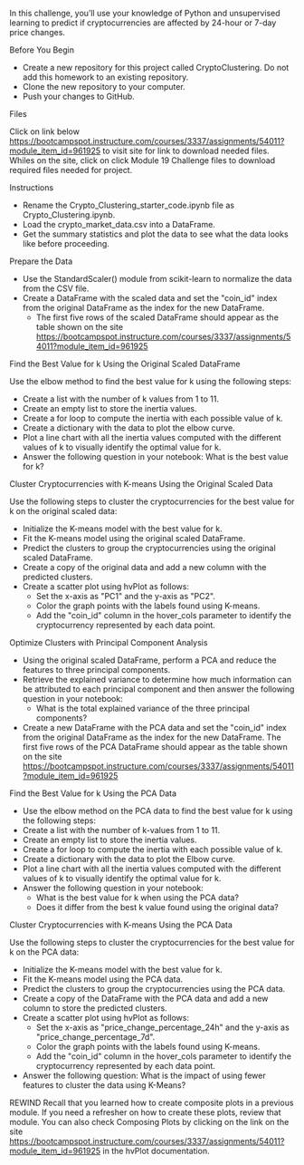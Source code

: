 In this challenge, you’ll use your knowledge of Python and unsupervised learning to predict if cryptocurrencies are affected by 24-hour or 7-day price changes.

Before You Begin

* Create a new repository for this project called CryptoClustering. Do not add this homework to an existing repository.
* Clone the new repository to your computer.
* Push your changes to GitHub.

Files

Click on link below https://bootcampspot.instructure.com/courses/3337/assignments/54011?module_item_id=961925
 to visit site for link to download needed files. Whiles on the site, click on click Module 19 Challenge files to download required files needed for project.

Instructions

* Rename the Crypto_Clustering_starter_code.ipynb file as Crypto_Clustering.ipynb.
* Load the crypto_market_data.csv into a DataFrame.
* Get the summary statistics and plot the data to see what the data looks like before proceeding.

Prepare the Data

* Use the StandardScaler() module from scikit-learn to normalize the data from the CSV file.
* Create a DataFrame with the scaled data and set the "coin_id" index from the original DataFrame as the index for the new DataFrame.
    * The first five rows of the scaled DataFrame should appear as the table shown on the site https://bootcampspot.instructure.com/courses/3337/assignments/54011?module_item_id=961925



Find the Best Value for k Using the Original Scaled DataFrame

Use the elbow method to find the best value for k using the following steps:
* Create a list with the number of k values from 1 to 11.
* Create an empty list to store the inertia values.
* Create a for loop to compute the inertia with each possible value of k.
* Create a dictionary with the data to plot the elbow curve.
* Plot a line chart with all the inertia values computed with the different values of k to visually identify the optimal value for k.
* Answer the following question in your notebook: What is the best value for k?

Cluster Cryptocurrencies with K-means Using the Original Scaled Data

Use the following steps to cluster the cryptocurrencies for the best value for k on the original scaled data:

* Initialize the K-means model with the best value for k.
* Fit the K-means model using the original scaled DataFrame.
* Predict the clusters to group the cryptocurrencies using the original scaled DataFrame.
* Create a copy of the original data and add a new column with the predicted clusters.
* Create a scatter plot using hvPlot as follows:
    * Set the x-axis as "PC1" and the y-axis as "PC2".
    * Color the graph points with the labels found using K-means.
    * Add the "coin_id" column in the hover_cols parameter to identify the cryptocurrency represented by each data point.
    
Optimize Clusters with Principal Component Analysis

* Using the original scaled DataFrame, perform a PCA and reduce the features to three principal components.
* Retrieve the explained variance to determine how much information can be attributed to each principal component and then answer the following question in your notebook:
    * What is the total explained variance of the three principal components?
* Create a new DataFrame with the PCA data and set the "coin_id" index from the original DataFrame as the index for the new DataFrame.
The first five rows of the PCA DataFrame should appear as the table shown on the site https://bootcampspot.instructure.com/courses/3337/assignments/54011?module_item_id=961925

Find the Best Value for k Using the PCA Data

* Use the elbow method on the PCA data to find the best value for k using the following steps:
* Create a list with the number of k-values from 1 to 11.
* Create an empty list to store the inertia values.
* Create a for loop to compute the inertia with each possible value of k.
* Create a dictionary with the data to plot the Elbow curve.
* Plot a line chart with all the inertia values computed with the different values of k to visually identify the optimal value for k.
* Answer the following question in your notebook:
    * What is the best value for k when using the PCA data?
    * Does it differ from the best k value found using the original data?

Cluster Cryptocurrencies with K-means Using the PCA Data

Use the following steps to cluster the cryptocurrencies for the best value for k on the PCA data:
* Initialize the K-means model with the best value for k.
* Fit the K-means model using the PCA data.
* Predict the clusters to group the cryptocurrencies using the PCA data.
* Create a copy of the DataFrame with the PCA data and add a new column to store the predicted clusters.
* Create a scatter plot using hvPlot as follows:
    * Set the x-axis as "price_change_percentage_24h" and the y-axis as "price_change_percentage_7d".
    * Color the graph points with the labels found using K-means.
    * Add the "coin_id" column in the hover_cols parameter to identify the cryptocurrency represented by each data point.
*   Answer the following question:
What is the impact of using fewer features to cluster the data using K-Means?

REWIND
Recall that you learned how to create composite plots in a previous module. If you need a refresher on how to create these plots, review that module. You can also check Composing Plots by clicking on the link on the site https://bootcampspot.instructure.com/courses/3337/assignments/54011?module_item_id=961925
in the hvPlot documentation.

